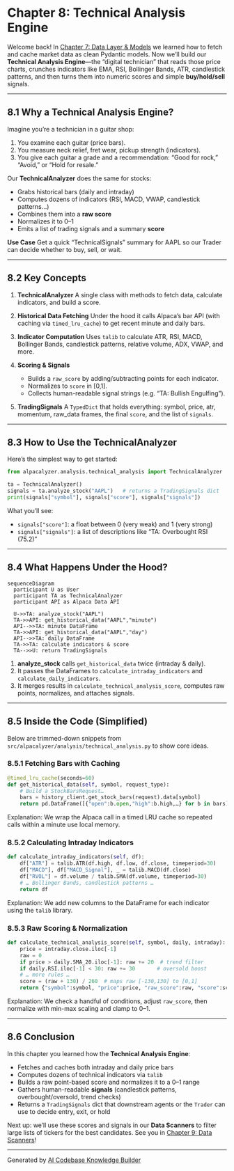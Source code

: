 # Chapter 8: Technical Analysis Engine

Welcome back! In [Chapter 7: Data Layer & Models](07_data_layer___models_.md) we learned how to fetch and cache market data as clean Pydantic models. Now we’ll build our **Technical Analysis Engine**—the “digital technician” that reads those price charts, crunches indicators like EMA, RSI, Bollinger Bands, ATR, candlestick patterns, and then turns them into numeric scores and simple **buy/hold/sell** signals.

---

## 8.1 Why a Technical Analysis Engine?

Imagine you’re a technician in a guitar shop:

1. You examine each guitar (price bars).
2. You measure neck relief, fret wear, pickup strength (indicators).
3. You give each guitar a grade and a recommendation: “Good for rock,” “Avoid,” or “Hold for resale.”

Our **TechnicalAnalyzer** does the same for stocks:

- Grabs historical bars (daily and intraday)
- Computes dozens of indicators (RSI, MACD, VWAP, candlestick patterns…)
- Combines them into a **raw score**
- Normalizes it to 0–1
- Emits a list of trading signals and a summary **score**

**Use Case**
Get a quick “TechnicalSignals” summary for AAPL so our Trader can decide whether to buy, sell, or wait.

---

## 8.2 Key Concepts

1. **TechnicalAnalyzer**
   A single class with methods to fetch data, calculate indicators, and build a score.

2. **Historical Data Fetching**
   Under the hood it calls Alpaca’s bar API (with caching via `timed_lru_cache`) to get recent minute and daily bars.

3. **Indicator Computation**
   Uses `talib` to calculate ATR, RSI, MACD, Bollinger Bands, candlestick patterns, relative volume, ADX, VWAP, and more.

4. **Scoring & Signals**

   - Builds a `raw_score` by adding/subtracting points for each indicator.
   - Normalizes to `score` in [0,1].
   - Collects human-readable signal strings (e.g. “TA: Bullish Engulfing”).

5. **TradingSignals**
   A `TypedDict` that holds everything: symbol, price, atr, momentum, raw_data frames, the final `score`, and the list of `signals`.

---

## 8.3 How to Use the TechnicalAnalyzer

Here’s the simplest way to get started:

```python
from alpacalyzer.analysis.technical_analysis import TechnicalAnalyzer

ta = TechnicalAnalyzer()
signals = ta.analyze_stock("AAPL")   # returns a TradingSignals dict
print(signals["symbol"], signals["score"], signals["signals"])
```

What you’ll see:

- `signals["score"]`: a float between 0 (very weak) and 1 (very strong)
- `signals["signals"]`: a list of descriptions like “TA: Overbought RSI (75.2)”

---

## 8.4 What Happens Under the Hood?

```mermaid
sequenceDiagram
  participant U as User
  participant TA as TechnicalAnalyzer
  participant API as Alpaca Data API

  U->>TA: analyze_stock("AAPL")
  TA->>API: get_historical_data("AAPL","minute")
  API-->>TA: minute DataFrame
  TA->>API: get_historical_data("AAPL","day")
  API-->>TA: daily DataFrame
  TA->>TA: calculate indicators & score
  TA-->>U: return TradingSignals
```

1. **analyze_stock** calls `get_historical_data` twice (intraday & daily).
2. It passes the DataFrames to `calculate_intraday_indicators` and `calculate_daily_indicators`.
3. It merges results in `calculate_technical_analysis_score`, computes raw points, normalizes, and attaches signals.

---

## 8.5 Inside the Code (Simplified)

Below are trimmed-down snippets from `src/alpacalyzer/analysis/technical_analysis.py` to show core ideas.

### 8.5.1 Fetching Bars with Caching

```python
@timed_lru_cache(seconds=60)
def get_historical_data(self, symbol, request_type):
    # Build a StockBarsRequest…
    bars = history_client.get_stock_bars(request).data[symbol]
    return pd.DataFrame([{"open":b.open,"high":b.high,…} for b in bars])
```

Explanation:
We wrap the Alpaca call in a timed LRU cache so repeated calls within a minute use local memory.

### 8.5.2 Calculating Intraday Indicators

```python
def calculate_intraday_indicators(self, df):
    df["ATR"] = talib.ATR(df.high, df.low, df.close, timeperiod=30)
    df["MACD"], df["MACD_Signal"], _ = talib.MACD(df.close)
    df["RVOL"] = df.volume / talib.SMA(df.volume, timeperiod=30)
    # … Bollinger Bands, candlestick patterns …
    return df
```

Explanation:
We add new columns to the DataFrame for each indicator using the `talib` library.

### 8.5.3 Raw Scoring & Normalization

```python
def calculate_technical_analysis_score(self, symbol, daily, intraday):
    price = intraday.close.iloc[-1]
    raw = 0
    if price > daily.SMA_20.iloc[-1]: raw += 20  # trend filter
    if daily.RSI.iloc[-1] < 30: raw += 30       # oversold boost
    # … more rules …
    score = (raw + 130) / 260  # maps raw [-130,130] to [0,1]
    return {"symbol":symbol, "price":price, "raw_score":raw, "score":score, "signals": []}
```

Explanation:
We check a handful of conditions, adjust `raw_score`, then normalize with min-max scaling and clamp to 0–1.

---

## 8.6 Conclusion

In this chapter you learned how the **Technical Analysis Engine**:

- Fetches and caches both intraday and daily price bars
- Computes dozens of technical indicators via `talib`
- Builds a raw point-based score and normalizes it to a 0–1 range
- Gathers human-readable **signals** (candlestick patterns, overbought/oversold, trend checks)
- Returns a `TradingSignals` dict that downstream agents or the `Trader` can use to decide entry, exit, or hold

Next up: we’ll use these scores and signals in our **Data Scanners** to filter large lists of tickers for the best candidates. See you in [Chapter 9: Data Scanners](09_data_scanners_.md)!

---

Generated by [AI Codebase Knowledge Builder](https://github.com/The-Pocket/Tutorial-Codebase-Knowledge)
